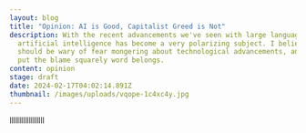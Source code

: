 ```yaml
---
layout: blog
title: "Opinion: AI is Good, Capitalist Greed is Not"
description: With the recent advancements we've seen with large language models,
  artificial intelligence has become a very polarizing subject. I believe we
  should be wary of fear mongering about technological advancements, and instead
  put the blame squarely word belongs.
content: opinion
stage: draft
date: 2024-02-17T04:02:14.891Z
thumbnail: /images/uploads/vqope-1c4xc4y.jpg
---
```

l﻿lllllllllllllllll
